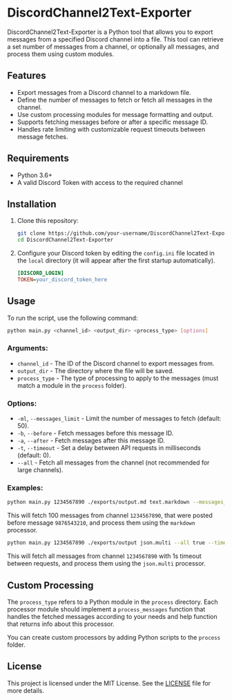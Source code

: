 # DiscordChannel2Text-Exporter

DiscordChannel2Text-Exporter is a Python tool that allows you to export messages from a specified Discord channel into a file. This tool can retrieve a set number of messages from a channel, or optionally all messages, and process them using custom modules.

## Features

- Export messages from a Discord channel to a markdown file.
- Define the number of messages to fetch or fetch all messages in the channel.
- Use custom processing modules for message formatting and output.
- Supports fetching messages before or after a specific message ID.
- Handles rate limiting with customizable request timeouts between message fetches.

## Requirements

- Python 3.6+
- A valid Discord Token with access to the required channel

## Installation

1. Clone this repository:

   ```bash
   git clone https://github.com/your-username/DiscordChannel2Text-Exporter.git
   cd DiscordChannel2Text-Exporter
   ```

2. Configure your Discord token by editing the `config.ini` file located in the `local` directory (it will appear after the first startup automatically).

   ```ini
   [DISCORD_LOGIN]
   TOKEN=your_discord_token_here
   ```

## Usage

To run the script, use the following command:

```bash
python main.py <channel_id> <output_dir> <process_type> [options]
```

### Arguments:

- `channel_id` - The ID of the Discord channel to export messages from.
- `output_dir` - The directory where the file will be saved.
- `process_type` - The type of processing to apply to the messages (must match a module in the `process` folder).

### Options:

- `-ml`, `--messages_limit` - Limit the number of messages to fetch (default: 50).
- `-b`, `--before` - Fetch messages before this message ID.
- `-a`, `--after` - Fetch messages after this message ID.
- `-t`, `--timeout` - Set a delay between API requests in milliseconds (default: 0).
- `--all` - Fetch all messages from the channel (not recommended for large channels).

### Examples:

```bash
python main.py 1234567890 ./exports/output.md text.markdown --messages_limit 100 --before 9876543210
```

This will fetch 100 messages from channel `1234567890`, that were posted before message `9876543210`, and process them using the `markdown` processor.


```bash
python main.py 1234567890 ./exports/output json.multi --all true --timeout 1000
```

This will fetch all messages from channel `1234567890` with 1s timeout between requests, and process them using the `json.multi` processor.



## Custom Processing

The `process_type` refers to a Python module in the `process` directory. Each processor module should implement a `process_messages` function that handles the fetched messages according to your needs and help function that returns info about this processor. 

You can create custom processors by adding Python scripts to the `process` folder.

## License

This project is licensed under the MIT License. See the [LICENSE](LICENSE) file for more details.